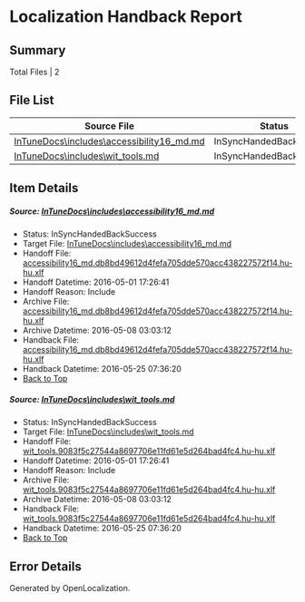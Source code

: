 # <a name='report-top'></a> Localization Handback Report

## Summary
 Total Files | 2

## File List
 Source File | Status | Details 
 ----------- | ------ | ------- 
 [InTuneDocs\includes\accessibility16_md.md](https://github.com/Microsoft/IntuneDocs-pr/blob/56ab8c21f7da490c3bf0d541c7026e2ed84926dd/InTuneDocs/includes/accessibility16_md.md) | InSyncHandedBackSuccess | [Details](#74eb5b1b7f0162c783145dfd7e1134b794448176552)
 [InTuneDocs\includes\wit_tools.md](https://github.com/Microsoft/IntuneDocs-pr/blob/56ab8c21f7da490c3bf0d541c7026e2ed84926dd/InTuneDocs/includes/wit_tools.md) | InSyncHandedBackSuccess | [Details](#a5449ddcc028ac379a4e6bbaff0432e8968879ec633)

## Item Details
##### <a name='74eb5b1b7f0162c783145dfd7e1134b794448176552'></a> Source: [InTuneDocs\includes\accessibility16_md.md](https://github.com/Microsoft/IntuneDocs-pr/blob/56ab8c21f7da490c3bf0d541c7026e2ed84926dd/InTuneDocs/includes/accessibility16_md.md)
* Status: InSyncHandedBackSuccess
* Target File: [InTuneDocs\includes\accessibility16_md.md](https://github.com/Microsoft/IntuneDocs-pr.hu-hu/blob/c38fd4a5962cfce2e6372efdbefd95cb1eb71c40/InTuneDocs/includes/accessibility16_md.md)
* Handoff File: [accessibility16_md.db8bd49612d4fefa705dde570acc438227572f14.hu-hu.xlf](https://github.com/Microsoft/EM.handoff/blob/a09ae1742665b663b18c81e1fe0294265d15f33d/ol-handoff/Microsoft/IntuneDocs-pr.hu-hu/master/accessibility16_md.db8bd49612d4fefa705dde570acc438227572f14.hu-hu.xlf)
* Handoff Datetime: 2016-05-01 17:26:41
* Handoff Reason: Include
* Archive File: [accessibility16_md.db8bd49612d4fefa705dde570acc438227572f14.hu-hu.xlf](https://github.com/Microsoft/EM.handoff/blob/a421b82c21aa6c13cb505970f6bb2d531306995c/ol-handoff/Microsoft/IntuneDocs-pr.hu-hu/master/archive/accessibility16_md.db8bd49612d4fefa705dde570acc438227572f14.hu-hu.xlf)
* Archive Datetime: 2016-05-08 03:03:12
* Handback File: [accessibility16_md.db8bd49612d4fefa705dde570acc438227572f14.hu-hu.xlf](https://github.com/Microsoft/EM.handback/blob/38cb2ab20dcb1d2bf34ccfe6bdd89f497cbff1cc/ol-handback/Microsoft/IntuneDocs-pr.hu-hu/master/accessibility16_md.db8bd49612d4fefa705dde570acc438227572f14.hu-hu.xlf)
* Handback Datetime: 2016-05-25 07:36:20
* [Back to Top](#report-top)

##### <a name='a5449ddcc028ac379a4e6bbaff0432e8968879ec633'></a> Source: [InTuneDocs\includes\wit_tools.md](https://github.com/Microsoft/IntuneDocs-pr/blob/56ab8c21f7da490c3bf0d541c7026e2ed84926dd/InTuneDocs/includes/wit_tools.md)
* Status: InSyncHandedBackSuccess
* Target File: [InTuneDocs\includes\wit_tools.md](https://github.com/Microsoft/IntuneDocs-pr.hu-hu/blob/c38fd4a5962cfce2e6372efdbefd95cb1eb71c40/InTuneDocs/includes/wit_tools.md)
* Handoff File: [wit_tools.9083f5c27544a8697706e11fd61e5d264bad4fc4.hu-hu.xlf](https://github.com/Microsoft/EM.handoff/blob/a09ae1742665b663b18c81e1fe0294265d15f33d/ol-handoff/Microsoft/IntuneDocs-pr.hu-hu/master/wit_tools.9083f5c27544a8697706e11fd61e5d264bad4fc4.hu-hu.xlf)
* Handoff Datetime: 2016-05-01 17:26:41
* Handoff Reason: Include
* Archive File: [wit_tools.9083f5c27544a8697706e11fd61e5d264bad4fc4.hu-hu.xlf](https://github.com/Microsoft/EM.handoff/blob/a421b82c21aa6c13cb505970f6bb2d531306995c/ol-handoff/Microsoft/IntuneDocs-pr.hu-hu/master/archive/wit_tools.9083f5c27544a8697706e11fd61e5d264bad4fc4.hu-hu.xlf)
* Archive Datetime: 2016-05-08 03:03:12
* Handback File: [wit_tools.9083f5c27544a8697706e11fd61e5d264bad4fc4.hu-hu.xlf](https://github.com/Microsoft/EM.handback/blob/38cb2ab20dcb1d2bf34ccfe6bdd89f497cbff1cc/ol-handback/Microsoft/IntuneDocs-pr.hu-hu/master/wit_tools.9083f5c27544a8697706e11fd61e5d264bad4fc4.hu-hu.xlf)
* Handback Datetime: 2016-05-25 07:36:20
* [Back to Top](#report-top)


## Error Details

Generated by OpenLocalization.
